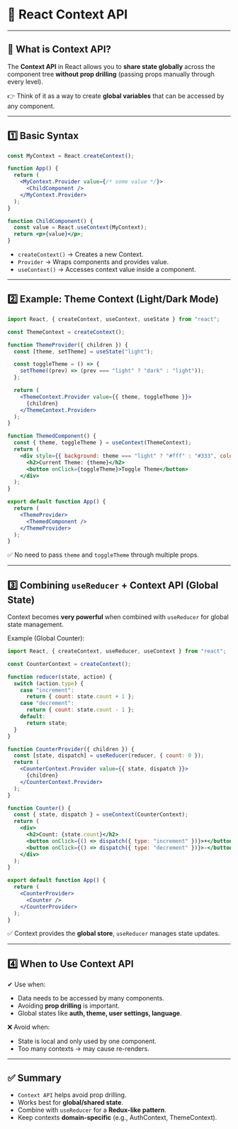 # 🎯 React Context API

---

## 📖 What is Context API?
The **Context API** in React allows you to **share state globally** across the component tree **without prop drilling** (passing props manually through every level).

👉 Think of it as a way to create **global variables** that can be accessed by any component.

---

## 1️⃣ Basic Syntax
```jsx
const MyContext = React.createContext();

function App() {
  return (
    <MyContext.Provider value={/* some value */}>
      <ChildComponent />
    </MyContext.Provider>
  );
}

function ChildComponent() {
  const value = React.useContext(MyContext);
  return <p>{value}</p>;
}
```

* `createContext()` → Creates a new Context.
* `Provider` → Wraps components and provides value.
* `useContext()` → Accesses context value inside a component.

---

## 2️⃣ Example: Theme Context (Light/Dark Mode)
```jsx
import React, { createContext, useContext, useState } from "react";

const ThemeContext = createContext();

function ThemeProvider({ children }) {
  const [theme, setTheme] = useState("light");

  const toggleTheme = () => {
    setTheme((prev) => (prev === "light" ? "dark" : "light"));
  };

  return (
    <ThemeContext.Provider value={{ theme, toggleTheme }}>
      {children}
    </ThemeContext.Provider>
  );
}

function ThemedComponent() {
  const { theme, toggleTheme } = useContext(ThemeContext);
  return (
    <div style={{ background: theme === "light" ? "#fff" : "#333", color: theme === "light" ? "#000" : "#fff", padding: "20px" }}>
      <h2>Current Theme: {theme}</h2>
      <button onClick={toggleTheme}>Toggle Theme</button>
    </div>
  );
}

export default function App() {
  return (
    <ThemeProvider>
      <ThemedComponent />
    </ThemeProvider>
  );
}
```

✅ No need to pass `theme` and `toggleTheme` through multiple props.

---

## 3️⃣ Combining `useReducer` + Context API (Global State)
Context becomes **very powerful** when combined with `useReducer` for global state management.

Example (Global Counter):
```jsx
import React, { createContext, useReducer, useContext } from "react";

const CounterContext = createContext();

function reducer(state, action) {
  switch (action.type) {
    case "increment":
      return { count: state.count + 1 };
    case "decrement":
      return { count: state.count - 1 };
    default:
      return state;
  }
}

function CounterProvider({ children }) {
  const [state, dispatch] = useReducer(reducer, { count: 0 });
  return (
    <CounterContext.Provider value={{ state, dispatch }}>
      {children}
    </CounterContext.Provider>
  );
}

function Counter() {
  const { state, dispatch } = useContext(CounterContext);
  return (
    <div>
      <h2>Count: {state.count}</h2>
      <button onClick={() => dispatch({ type: "increment" })}>+</button>
      <button onClick={() => dispatch({ type: "decrement" })}>-</button>
    </div>
  );
}

export default function App() {
  return (
    <CounterProvider>
      <Counter />
    </CounterProvider>
  );
}
```

✅ Context provides the **global store**, `useReducer` manages state updates.

---

## 4️⃣ When to Use Context API
✔ Use when:
* Data needs to be accessed by many components.
* Avoiding **prop drilling** is important.
* Global states like **auth, theme, user settings, language**.

❌ Avoid when:
* State is local and only used by one component.
* Too many contexts → may cause re-renders.

---

## ✅ Summary
* `Context API` helps avoid prop drilling.
* Works best for **global/shared state**.
* Combine with `useReducer` for a **Redux-like pattern**.
* Keep contexts **domain-specific** (e.g., AuthContext, ThemeContext).
